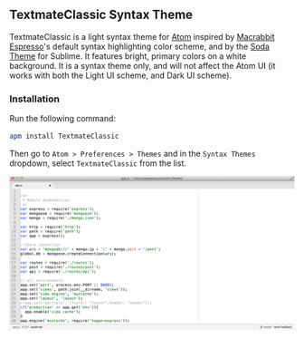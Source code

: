 ## TextmateClassic Syntax Theme

TextmateClassic is a light syntax theme for [Atom](http://atom.io/) inspired by [Macrabbit Espresso](http://macrabbit.com/espresso/)'s default syntax highlighting color scheme, and by the [Soda Theme](https://github.com/buymeasoda/soda-theme) for Sublime. It features bright, primary colors on a white background. It is a syntax theme only, and will not affect the Atom UI (it works with both the Light UI scheme, and Dark UI scheme).

### Installation

Run the following command:

```sh
apm install TextmateClassic
```

Then go to `Atom > Preferences > Themes` and in the `Syntax Themes` dropdown, select `TextmateClassic` from the list.


![screenshot](https://raw.githubusercontent.com/wxnet2013/labs/gh-pages/imgs/screen.png)
